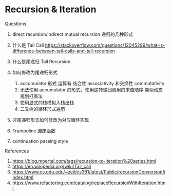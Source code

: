 # Recursion & Iteration

Questions

1. direct recursion/indirect mutual recursion 递归的几种形式

1. 什么是 Tail Call https://stackoverflow.com/questions/12045299/what-is-difference-between-tail-calls-and-tail-recursion
1. 什么是尾递归 Tail Recursion
1. 如何修改为尾递归形式
   1. accumulator 形式 运算有 结合性 associativity 和交换性 commutativity
   1. 无法使用 accumulator 的形式，使用逆转递归调用的求值顺序 类似动态规划打表法
   1. 使用显式的栈模拟入栈出栈
   1. 二叉树的循环形式遍历
1. 非尾递归形式如何修改为对应循环实现
1. Trampoline 蹦床函数
1. continuation passing style

References

1. https://blog.moertel.com/tags/recursion-to-iteration%20series.html
1. https://en.wikipedia.org/wiki/Tail_call
1. https://www.cs.odu.edu/~zeil/cs361/latest/Public/recursionConversion/index.html
1. https://www.refactoring.com/catalog/replaceRecursionWithIteration.html

